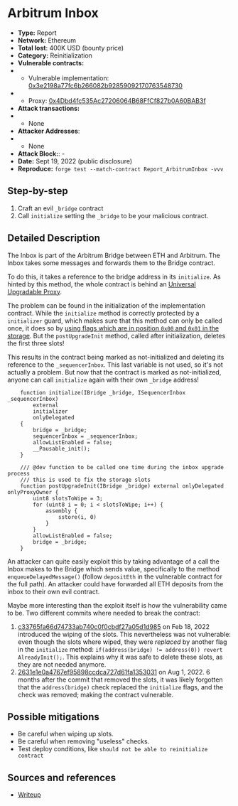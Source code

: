 # Arbitrum Inbox 
- **Type:** Report
- **Network:** Ethereum 
- **Total lost**: 400K USD (bounty price)
- **Category:** Reinitialization
- **Vulnerable contracts:**
- - Vulnerable implementation: [0x3e2198a77fc6b266082b92859092170763548730](https://etherscan.io/address/0x3e2198a77fc6b266082b92859092170763548730)
- - Proxy: [0x4Dbd4fc535Ac27206064B68FfCf827b0A60BAB3f](https://etherscan.io/address/0x4Dbd4fc535Ac27206064B68FfCf827b0A60BAB3f)
- **Attack transactions:**
- - None
- **Attacker Addresses**: 
- - None
- **Attack Block:**: -
- **Date:** Sept 19, 2022 (public disclosure)
- **Reproduce:** `forge test --match-contract Report_ArbitrumInbox -vvv`

## Step-by-step 
1. Craft an evil `_bridge` contract
2. Call `initialize` setting the `_bridge` to be your malicious contract.

## Detailed Description

The Inbox is part of the Arbitrum Bridge between ETH and Arbitrum. The Inbox takes some messages and forwards them to the Bridge contract.

To do this, it takes a reference to the bridge address in its `initialize`. As hinted by this method, the whole contract is behind an [Universal Upgradable Proxy](https://docs.openzeppelin.com/contracts/4.x/api/proxy#UUPSUpgradeable).

The problem can be found in the initialization of the implementation contract. While the `initialize` method is correctly protected by a `initializer` guard, which makes sure that this method can only be called once, it does so by [using flags which are in position `0x00` and `0x01` in the storage](https://github.com/OpenZeppelin/openzeppelin-contracts-upgradeable/blob/master/contracts/proxy/utils/Initializable.sol). But the `postUpgradeInit` method, called after initialization, deletes the first three slots!

This results in the contract being marked as not-initialized and deleting its reference to the `_sequencerInbox`. This last variable is not used, so it's not actually a problem. But now that the contract is marked as not-initialized, anyone can call `initialize` again with their own `_bridge` address!

``` solidity
    function initialize(IBridge _bridge, ISequencerInbox _sequencerInbox)
        external
        initializer
        onlyDelegated
    {
        bridge = _bridge;
        sequencerInbox = _sequencerInbox;
        allowListEnabled = false;
        __Pausable_init();
    }

    /// @dev function to be called one time during the inbox upgrade process
    /// this is used to fix the storage slots
    function postUpgradeInit(IBridge _bridge) external onlyDelegated onlyProxyOwner {
        uint8 slotsToWipe = 3;
        for (uint8 i = 0; i < slotsToWipe; i++) {
            assembly {
                sstore(i, 0)
            }
        }
        allowListEnabled = false;
        bridge = _bridge;
    }
```

An attacker can quite easily exploit this by taking advantage of a call the Inbox makes to the Bridge which sends value, specifically to the method `enqueueDelayedMessage()` (follow  `depositEth` in the vulnerable contract for the full path). An attacker could have forwarded all ETH deposits from the inbox to their own evil contract.

Maybe more interesting than the exploit itself is how the vulnerability came to be. Two different commits where needed to break the contract:

1. [c33765fa66d74733ab740c0f0cbdf27a05d1d985](https://github.com/OffchainLabs/nitro/commit/c33765fa66d74733ab740c0f0cbdf27a05d1d985) on Feb 18, 2022 introduced the wiping of the slots. This nevertheless was not vulnerable: even though the slots where wiped, they were _replaced_ by another flag in the `initialize` method: `if(address(bridge) != address(0)) revert AlreadyInit();`. This explains why it was safe to delete these slots, as they are not needed anymore.
2. [2631e1e0a4767ef95898ccdca727d61fa1353031](https://github.com/OffchainLabs/nitro/commit/2631e1e0a4767ef95898ccdca727d61fa1353031#diff-de26d64a8be62f56073b95f0590061da9411001beaa20cc71ebdb2316303430cR58) on Aug 1, 2022. 6 months after the commit that removed the slots, it was likely forgotten that the `address(bridge)` check replaced the `initialize` flags, and the check was removed; making the contract vulnerable.

## Possible mitigations
- Be careful when wiping up slots.
- Be careful when removing "useless" checks.
- Test deploy conditions, like `should not be able to reinitialize contract`

## Sources and references
- [Writeup](https://medium.com/@0xriptide/hackers-in-arbitrums-inbox-ca23272641a2)

